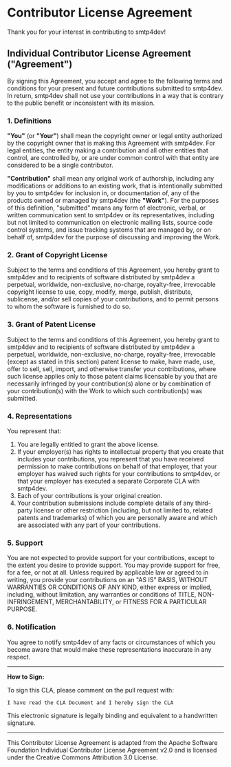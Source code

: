# Contributor License Agreement

Thank you for your interest in contributing to smtp4dev!

## Individual Contributor License Agreement ("Agreement")

By signing this Agreement, you accept and agree to the following terms and conditions for your present and future contributions submitted to smtp4dev. In return, smtp4dev shall not use your contributions in a way that is contrary to the public benefit or inconsistent with its mission.

### 1. Definitions

**"You"** (or **"Your"**) shall mean the copyright owner or legal entity authorized by the copyright owner that is making this Agreement with smtp4dev. For legal entities, the entity making a contribution and all other entities that control, are controlled by, or are under common control with that entity are considered to be a single contributor.

**"Contribution"** shall mean any original work of authorship, including any modifications or additions to an existing work, that is intentionally submitted by you to smtp4dev for inclusion in, or documentation of, any of the products owned or managed by smtp4dev (the **"Work"**). For the purposes of this definition, "submitted" means any form of electronic, verbal, or written communication sent to smtp4dev or its representatives, including but not limited to communication on electronic mailing lists, source code control systems, and issue tracking systems that are managed by, or on behalf of, smtp4dev for the purpose of discussing and improving the Work.

### 2. Grant of Copyright License

Subject to the terms and conditions of this Agreement, you hereby grant to smtp4dev and to recipients of software distributed by smtp4dev a perpetual, worldwide, non-exclusive, no-charge, royalty-free, irrevocable copyright license to use, copy, modify, merge, publish, distribute, sublicense, and/or sell copies of your contributions, and to permit persons to whom the software is furnished to do so.

### 3. Grant of Patent License

Subject to the terms and conditions of this Agreement, you hereby grant to smtp4dev and to recipients of software distributed by smtp4dev a perpetual, worldwide, non-exclusive, no-charge, royalty-free, irrevocable (except as stated in this section) patent license to make, have made, use, offer to sell, sell, import, and otherwise transfer your contributions, where such license applies only to those patent claims licensable by you that are necessarily infringed by your contribution(s) alone or by combination of your contribution(s) with the Work to which such contribution(s) was submitted.

### 4. Representations

You represent that:

1. You are legally entitled to grant the above license.
2. If your employer(s) has rights to intellectual property that you create that includes your contributions, you represent that you have received permission to make contributions on behalf of that employer, that your employer has waived such rights for your contributions to smtp4dev, or that your employer has executed a separate Corporate CLA with smtp4dev.
3. Each of your contributions is your original creation.
4. Your contribution submissions include complete details of any third-party license or other restriction (including, but not limited to, related patents and trademarks) of which you are personally aware and which are associated with any part of your contributions.

### 5. Support

You are not expected to provide support for your contributions, except to the extent you desire to provide support. You may provide support for free, for a fee, or not at all. Unless required by applicable law or agreed to in writing, you provide your contributions on an "AS IS" BASIS, WITHOUT WARRANTIES OR CONDITIONS OF ANY KIND, either express or implied, including, without limitation, any warranties or conditions of TITLE, NON-INFRINGEMENT, MERCHANTABILITY, or FITNESS FOR A PARTICULAR PURPOSE.

### 6. Notification

You agree to notify smtp4dev of any facts or circumstances of which you become aware that would make these representations inaccurate in any respect.

---

**How to Sign:**

To sign this CLA, please comment on the pull request with:

```
I have read the CLA Document and I hereby sign the CLA
```

This electronic signature is legally binding and equivalent to a handwritten signature.

---

This Contributor License Agreement is adapted from the Apache Software Foundation Individual Contributor License Agreement v2.0 and is licensed under the Creative Commons Attribution 3.0 License.